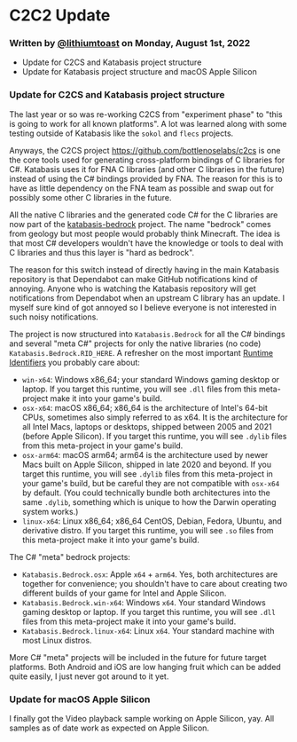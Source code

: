 # C2C2 Update

### Written by [@lithiumtoast](https://github.com/lithiumtoast) on Monday, August 1st, 2022

- Update for C2CS and Katabasis project structure
- Update for Katabasis project structure and macOS Apple Silicon

### Update for C2CS and Katabasis project structure

The last year or so was re-working C2CS from "experiment phase" to "this is going to work for all known platforms". A lot was learned along with some testing outside of Katabasis like the `sokol` and `flecs` projects.

Anyways, the C2CS project https://github.com/bottlenoselabs/c2cs is one the core tools used for generating cross-platform bindings of C libraries for C#. Katabasis uses it for FNA C libraries (and other C libraries in the future) instead of using the C# bindings provided by FNA. The reason for this is to have as little dependency on the FNA team as possible and swap out for possibly some other C libraries in the future.

All the native C libraries and the generated code C# for the C libraries are now part of the [katabasis-bedrock](https://github.com/bottlenoselabs/katabasis-bedrock) project. The name "bedrock" comes from geology but most people would probably think Minecraft. The idea is that most C# developers wouldn't have the knowledge or tools to deal with C libraries and thus this layer is "hard as bedrock".

The reason for this switch instead of directly having in the main Katabasis repository is that Dependabot can make GitHub notifications kind of annoying. Anyone who is watching the Katabasis repository will get notifications from Dependabot when an upstream C library has an update. I myself sure kind of got annoyed so I believe everyone is not interested in such noisy notifications. 

The project is now structured into `Katabasis.Bedrock` for all the C# bindings and several "meta C#" projects for only the native libraries (no code) `Katabasis.Bedrock.RID_HERE`. A refresher on the most important [Runtime Identifiers](https://docs.microsoft.com/en-us/dotnet/core/rid-catalog) you probably care about:

- `win-x64`: Windows x86_64; your standard Windows gaming desktop or laptop. If you target this runtime, you will see `.dll` files from this meta-project make it into your game's build.
- `osx-x64`: macOS x86_64; x86_64 is the architecture of Intel's 64-bit CPUs, sometimes also simply referred to as x64. It is the architecture for all Intel Macs, laptops or desktops, shipped between 2005 and 2021 (before Apple Silicon). If you target this runtime, you will see `.dylib` files from this meta-project in your game's build.
- `osx-arm64`: macOS arm64; arm64 is the architecture used by newer Macs built on Apple Silicon, shipped in late 2020 and beyond. If you target this runtime, you will see `.dylib` files from this meta-project in your game's build, but be careful they are not compatible with `osx-x64` by default. (You could technically bundle both architectures into the same `.dylib`, something which is unique to how the Darwin operating system works.)
- `linux-x64`: Linux x86_64; x86_64 CentOS, Debian, Fedora, Ubuntu, and derivative distro. If you target this runtime, you will see `.so` files from this meta-project make it into your game's build.

The C# "meta" bedrock projects:

- `Katabasis.Bedrock.osx`: Apple `x64` + `arm64`. Yes, both architectures are together for convenience; you shouldn't have to care about creating two different builds of your game for Intel and Apple Silicon. 
- `Katabasis.Bedrock.win-x64`: Windows `x64`. Your standard Windows gaming desktop or laptop. If you target this runtime, you will see `.dll` files from this meta-project make it into your game's build.
- `Katabasis.Bedrock.linux-x64`: Linux `x64`. Your standard machine with most Linux distros.

More C# "meta" projects will be included in the future for future target platforms. Both Android and iOS are low hanging fruit which can be added quite easily, I just never got around to it yet.

### Update for macOS Apple Silicon

I finally got the Video playback sample working on Apple Silicon, yay. All samples as of date work as expected on Apple Silicon.